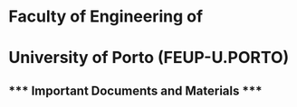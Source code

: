 # Faculty of Engineering of 
# University of Porto (FEUP-U.PORTO)

## *** Important Documents and Materials ***
